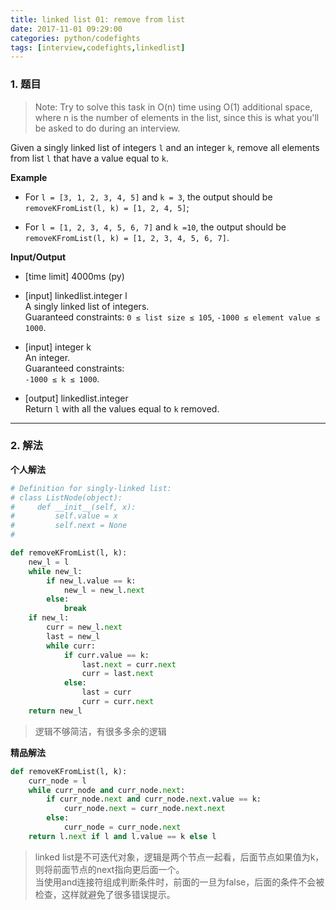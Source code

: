 ```yaml
---
title: linked list 01: remove from list
date: 2017-11-01 09:29:00
categories: python/codefights
tags: [interview,codefights,linkedlist]
---
```


### 1. 题目
> Note: Try to solve this task in O(n) time using O(1) additional space, where n is the number of elements in the list, since this is what you'll be asked to do during an interview.

Given a singly linked list of integers `l` and an integer `k`, remove all elements from list `l` that have a value equal to `k`.

**Example**

- For `l = [3, 1, 2, 3, 4, 5]` and `k = 3`, the output should be  
`removeKFromList(l, k) = [1, 2, 4, 5]`;

- For `l = [1, 2, 3, 4, 5, 6, 7]` and `k =10`, the output should be  
`removeKFromList(l, k) = [1, 2, 3, 4, 5, 6, 7]`.

**Input/Output**
- [time limit] 4000ms (py)

- [input] linkedlist.integer l   
A singly linked list of integers.  
Guaranteed constraints:
`0 ≤ list size ≤ 105`,
`-1000 ≤ element value ≤ 1000`.

- [input] integer k  
An integer.  
Guaranteed constraints:  
`-1000 ≤ k ≤ 1000`.

- [output] linkedlist.integer  
Return `l` with all the values equal to `k` removed.

---

### 2. 解法
**个人解法**
``` python
# Definition for singly-linked list:
# class ListNode(object):
#     def __init__(self, x):
#         self.value = x
#         self.next = None
#

def removeKFromList(l, k):
    new_l = l
    while new_l:
        if new_l.value == k:
            new_l = new_l.next
        else:
            break
    if new_l:
        curr = new_l.next
        last = new_l
        while curr:
            if curr.value == k:
                last.next = curr.next
                curr = last.next
            else:
                last = curr
                curr = curr.next
    return new_l
```
> 逻辑不够简洁，有很多多余的逻辑

**精品解法**
``` python
def removeKFromList(l, k):
    curr_node = l
    while curr_node and curr_node.next:
        if curr_node.next and curr_node.next.value == k:
            curr_node.next = curr_node.next.next
        else:
            curr_node = curr_node.next
    return l.next if l and l.value == k else l
```
> linked list是不可迭代对象，逻辑是两个节点一起看，后面节点如果值为k，则将前面节点的next指向更后面一个。   
当使用and连接符组成判断条件时，前面的一旦为false，后面的条件不会被检查，这样就避免了很多错误提示。
